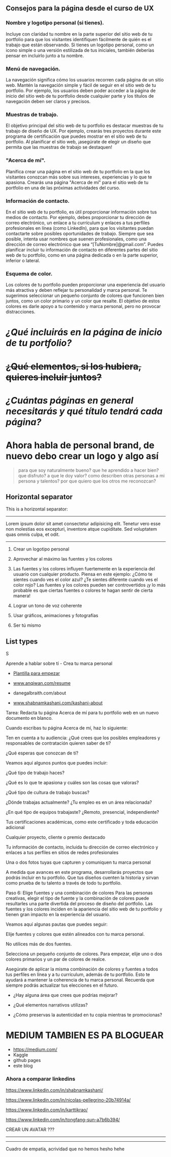 ## Consejos para la página desde el curso de UX

### Nombre y logotipo personal (si tienes). 
Incluye con claridad tu nombre en la parte superior del sitio web de tu portfolio para que los visitantes identifiquen fácilmente de quién es el trabajo que están observando. Si tienes un logotipo personal, como un icono simple o una versión estilizada de tus iniciales, también deberías pensar en incluirlo junto a tu nombre.

### Menú de navegación.
La navegación significa cómo los usuarios recorren cada página de un sitio web. Mantén la navegación simple y fácil de seguir en el sitio web de tu portfolio. Por ejemplo, los usuarios deben poder acceder a la página de inicio del sitio web de tu portfolio desde cualquier parte y los títulos de navegación deben ser claros y precisos.

### Muestras de trabajo.
El objetivo principal del sitio web de tu portfolio es destacar muestras de tu trabajo de diseño de UX. Por ejemplo, crearás tres proyectos durante este programa de certificación que puedes mostrar en el sitio web de tu portfolio. Al planificar el sitio web, ¡asegúrate de elegir un diseño que permita que las muestras de trabajo se destaquen!

### "Acerca de mí".
Planifica crear una página en el sitio web de tu portfolio en la que los visitantes conozcan más sobre sus intereses, experiencias y lo que te apasiona. Crearás una página "Acerca de mí" para el sitio web de tu portfolio en una de las próximas actividades del curso.

### Información de contacto.
En el sitio web de tu portfolio, es útil proporcionar información sobre tus medios de contacto. Por ejemplo, debes proporcionar tu dirección de correo electrónico, un enlace a tu currículum y enlaces a tus perfiles profesionales en línea (como LinkedIn), para que los visitantes puedan contactarte sobre posibles oportunidades de trabajo. Siempre que sea posible, intenta usar nombres que suenen profesionales, como una dirección de correo electrónico que sea “[TuNombre]@gmail.com”. Puedes planificar incluir tu información de contacto en diferentes partes del sitio web de tu portfolio, como en una página dedicada o en la parte superior, inferior o lateral.

### Esquema de color.
Los colores de tu portfolio pueden proporcionar una experiencia del usuario más atractiva y deben reflejar tu personalidad y marca personal. Te sugerimos seleccionar un pequeño conjunto de colores que funcionen bien juntos, como un color primario y un color que resalte. El objetivo de estos colores es darle apoyo a tu contenido y marca personal, pero no provocar distracciones. 


# *¿Qué incluirás en la página de inicio de tu portfolio?*

# ~~¿Qué elementos, si los hubiera, quieres incluir juntos?~~

# _¿Cuántas páginas en general necesitarás y qué título tendrá cada página?_


# Ahora habla de personal brand, de nuevo debo crear un logo y algo así

> para que soy naturalmente bueno?
> que he aprendido a hacer bien?
> que disfruto?
> a que le doy valor?
> como describen otras personas a mi persona y talentos?
> por que quiero que los otros me reconozcan?


## Horizontal separator

This is a horizontal separator:

---

Lorem ipsum dolor sit amet consectetur adipisicing elit. Tenetur vero esse non molestias eos excepturi, inventore atque cupiditate. Sed voluptatem quas omnis culpa, et odit.

---


1. Crear un logotipo personal

2. Aprovechar al máximo las fuentes y los colores

3. Las fuentes y los colores influyen fuertemente en la experiencia del usuario con cualquier producto. Piensa en este ejemplo: ¿Cómo te sientes cuando ves el color azul? ¿Te sientes diferente cuando ves el color rojo? Las fuentes y los colores pueden ser controvertidos ¡y lo más probable es que ciertas fuentes o colores te hagan sentir de cierta manera!

4. Lograr un tono de voz coherente

5. Usar gráficos, animaciones y fotografías 

6. Ser tú mismo



## List types
S


Aprende a hablar sobre tí - Crea tu marca personal

- [Plantilla para empezar](https://docs.google.com/document/d/1HTStD6ZJvtQ3HdL-BnE_RylAZDqHpcTW3VP8_FntggQ/template/preview)

- www.anqiwan.com/resume

- danegalbraith.com/about

- www.shabnamkashani.com/kashani-about

<!-- Ejemplos del about -->

Tarea:
Redacta tu página Acerca de mí para tu portfolio web en un nuevo documento en blanco.

Cuando escribas tu página Acerca de mí, haz lo siguiente:

Ten en cuenta a tu audiencia: ¿Qué crees que los posibles empleadores y responsables de contratación quieren saber de ti?

¿Qué esperas que conozcan de ti?

Veamos aquí algunos puntos que puedes incluir:

¿Qué tipo de trabajo haces?

¿Qué es lo que te apasiona y cuáles son las cosas que valoras?

¿Qué tipo de cultura de trabajo buscas?

¿Dónde trabajas actualmente? ¿Tu empleo es en un área relacionada?

¿En qué tipo de equipos trabajaste? ¿Remoto, presencial, independiente?

Tus certificaciones académicas, como este certificado y toda educación adicional

Cualquier proyecto, cliente o premio destacado

Tu información de contacto, incluida tu dirección de correo electrónico y enlaces a tus perfiles en sitios de redes profesionales

Una o dos fotos tuyas que capturen y comuniquen tu marca personal

A medida que avances en este programa, desarrollarás proyectos que podrás incluir en tu portfolio. Que tus diseños cuenten la historia y sirvan como prueba de tu talento a través de todo tu portfolio.

Paso 6: Elige fuentes y una combinación de colores
Para las personas creativas, elegir el tipo de fuente y la combinación de colores puede resultarles una parte divertida del proceso de diseño del portfolio. Las fuentes y los colores inciden en la apariencia del sitio web de tu portfolio y tienen gran impacto en la experiencia del usuario.

Veamos aquí algunas pautas que puedes seguir:

Elije fuentes y colores que estén alineados con tu marca personal.

No utilices más de dos fuentes.

Selecciona un pequeño conjunto de colores. Para empezar, elije uno o dos colores primarios y un par de colores de realce.

Asegúrate de aplicar la misma combinación de colores y fuentes a todos tus perfiles en línea y a tu currículum, además de tu portfolio. Esto te ayudará a mantener la coherencia de tu marca personal. Recuerda que siempre podrás actualizar tus elecciones en el futuro.


- ¿Hay alguna área que crees que podrías mejorar? 

- ¿Qué elementos narrativos utilizas? 

- ¿Cómo preservas la autenticidad en tu copia mientras te promocionas?


# MEDIUM TAMBIEN ES PA BLOGUEAR

- https://medium.com/
- Kaggle
- github pages
- este blog


### Ahora a comparar linkedins

https://www.linkedin.com/in/shabnamkashani/

https://www.linkedin.com/in/nicolas-pellegrino-20b74914a/

https://www.linkedin.com/in/karttikrao/

https://www.linkedin.com/in/tongfang-sun-a7b6b394/



CREAR UN AVATAR ???

-------------------
--------------------------------------------


Cuadro de empatía, acrividad que no hemos hesho hehe
